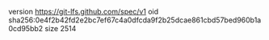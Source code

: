 version https://git-lfs.github.com/spec/v1
oid sha256:0e4f2b42fd2e2bc7ef67c4a0dfcda9f2b25dcae861cbd57bed960b1a0cd95bb2
size 2514
